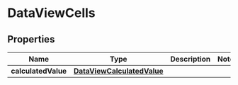 

# DataViewCells

## Properties

Name | Type | Description | Notes
------------ | ------------- | ------------- | -------------
**calculatedValue** | [**DataViewCalculatedValue**](DataViewCalculatedValue.md) |  | 



